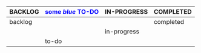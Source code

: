 |BACKLOG  |<span style="color:blue">some *blue* TO-DO </span>    |IN-PROGRESS        |COMPLETED       |
|---------|---------|-------------------|----------------|
|backlog  |         |                   |completed       |
|         |         |in-progress        |                |
|         |to-do    |                   |                ||
